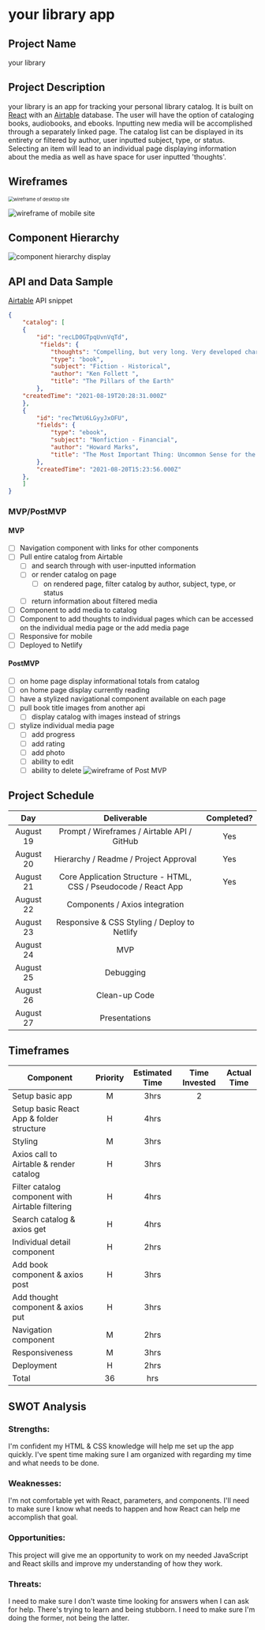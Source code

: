 
# your library app

## Project Name

your library

## Project Description

your library is an app for tracking your personal library catalog. It is built on [React](https://reactjs.org/) with an [Airtable](https://airtable.com/tblzoNbKubApA62S9) database. The user will have the option of cataloging books, audiobooks, and ebooks. Inputting new media will be accomplished through a separately linked page. The catalog list can be displayed in its entirety or filtered by author, user inputted subject, type, or status. Selecting an item will lead to an individual page displaying information about the media as well as have space for user inputted 'thoughts'.

## Wireframes

  <img src="https://res.cloudinary.com/texasrachel/image/upload/v1629502502/your-library-wireframe-desktop.png" alt="wireframe of desktop site" style="zoom: 67%;" />

![wireframe of mobile site](https://res.cloudinary.com/texasrachel/image/upload/v1629482148/your-library-wireframe-mobile.png)

## Component Hierarchy

![component hierarchy display](https://res.cloudinary.com/texasrachel/image/upload/v1629484654/your-library-hierarchy.png)

## API and Data Sample

[Airtable](https://airtable.com/tblzoNbKubApA62S9) API snippet

```json
{
	"catalog": [
	{
		"id": "recLD0GTpqUvnVqTd",
		 "fields": {
			"thoughts": "Compelling, but very long. Very developed characters.",
			"type": "book",
			"subject": "Fiction - Historical",
			"author": "Ken Follett ",
			"title": "The Pillars of the Earth"
		},
	"createdTime": "2021-08-19T20:28:31.000Z"
	},
	{
		"id": "recTWtU6LGyyJxOFU",
		"fields": {
			"type": "ebook",
			"subject": "Nonfiction - Financial",
			"author": "Howard Marks",
			"title": "The Most Important Thing: Uncommon Sense for the Thoughtful Investor"
		},
		"createdTime": "2021-08-20T15:23:56.000Z"
	},
	]
}

```

### MVP/PostMVP

#### MVP

- [ ] Navigation component with links for other components <!--(component 1) -->
- [ ] Pull entire catalog from Airtable  <!--(axios get) --> 
	- [ ] and search through with user-inputted information <!--(component 2) -->
	- [ ] or render catalog on page  <!--(component 3) -->
		- [ ] on rendered page, filter catalog by author, subject, type, or status  <!--(component 4) -->
	- [ ] return information about filtered media  <!--(component 5) -->
	<!-- what to do about multiple returns - if...indiv...else...catalog?filtered? -->
- [ ] Component to add media to catalog  <!--(axios post & component 6) -->
- [ ] Component to add thoughts to individual pages which can be accessed on the individual media page or the add media page <!--(axios put & component 7) -->
- [ ] Responsive for mobile
- [ ] Deployed to Netlify

#### PostMVP

- [ ] on home page display informational totals from catalog
- [ ] on home page display currently reading
- [ ] have a stylized navigational component available on each page
- [ ] pull book title images from another api
	- [ ] display catalog with images instead of strings
- [ ] stylize individual media page
	- [ ] add progress 
	- [ ] add rating
	- [ ] add photo
	- [ ] ability to edit
	- [ ] ability to delete
	![wireframe of Post MVP](https://res.cloudinary.com/texasrachel/image/upload/v1629472022/your-library-wireframe-post-mvp.png)

## Project Schedule

| Day | Deliverable | Completed? |
|:--:|:--:|:--:|
| August 19 | Prompt / Wireframes / Airtable API / GitHub | Yes |
| August 20 | Hierarchy / Readme / Project Approval | Yes  |
| August 21 | Core Application Structure - HTML, CSS / Pseudocode / React App | Yes |
| August 22 | Components / Axios integration |  |
| August 23 | Responsive & CSS Styling / Deploy to Netlify | |
| August 24 | MVP |  |
| August 25 | Debugging |  |
| August 26 | Clean-up Code |  |
| August 27 | Presentations |  |

## Timeframes

| Component | Priority | Estimated Time | Time Invested | Actual Time |
|--|:--:|:--:|:--:|:--:|
| Setup basic app | M | 3hrs | 2 |  |
| Setup basic React App & folder structure | H | 4hrs |  |  |
| Styling | M | 3hrs |  |  |
| Axios call to Airtable & render catalog | H | 3hrs |   |  |
| Filter catalog component with Airtable filtering | H | 4hrs |  |  |
| Search catalog & axios get | H | 4hrs |  |  |
| Individual detail component | H | 2hrs |  |  |
| Add book component & axios post | H | 3hrs |  |  |
| Add thought component & axios put | H | 3hrs |  |  |
| Navigation component | M | 2hrs |  |  |
| Responsiveness | M | 3hrs |  |  |
| Deployment | H | 2hrs |  |  |
| Total | 36 | hrs |  |  |

## SWOT Analysis

### Strengths:

I'm confident my HTML & CSS knowledge will help me set up the app quickly.  I've spent time making sure I am organized with regarding my time and what needs to be done.

### Weaknesses:

I'm not comfortable yet with React, parameters, and components. I'll need to make sure I know what needs to happen and how React can help me accomplish that goal.

### Opportunities:

This project will give me an opportunity to work on my needed JavaScript and React skills and improve my understanding of how they work.

### Threats:

 I need to make sure I don't waste time looking for answers when I can ask for help. There's trying to learn and being stubborn. I need to make sure I'm doing the former, not being the latter.

<!-- Notes:
  books--all book--filter
   -->